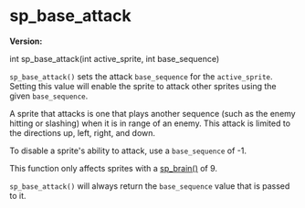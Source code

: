 # sp_base_attack

**Version:** <VersionInfo dink="" standalone />&nbsp;<VersionInfo freedink="" standalone />&nbsp;<VersionInfo dinkhd="" standalone />&nbsp;<VersionInfo yedink="" standalone />

<Prototype>int sp_base_attack(int active_sprite, int base_sequence)</Prototype>

`sp_base_attack()` sets the attack `base_sequence` for the `active_sprite`. Setting this value will enable the sprite to attack other sprites using the given `base_sequence`.

A sprite that attacks is one that plays another sequence (such as the enemy hitting or slashing) when it is in range of an enemy. This attack is limited to the directions up, left, right, and down.

To disable a sprite's ability to attack, use a `base_sequence` of -1.

This function only affects sprites with a [sp_brain()](./sp-brain.md) of 9.

`sp_base_attack()` will always return the `base_sequence` value that is passed to it.

